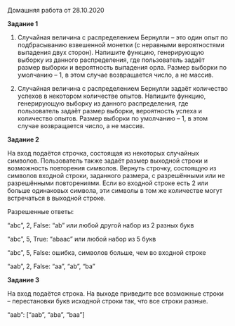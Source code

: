 Домашняя работа от 28.10.2020

**Задание 1** 

1. Случайная величина с распределением Бернулли – это один опыт по подбрасыванию взвешенной монетки (с неравными вероятностями выпадения двух сторон). Напишите функцию, генерирующую выборку из данного распределения, где пользователь задаёт размер выборки и вероятность выпадения орла. Размер выборки по умолчанию – 1, в этом случае возвращается число, а не массив.   

2. Случайная величина с распределением Бернулли задаёт количество успехов в некотором количестве опытов. Напишите функцию, генерирующую выборку из данного распределения, где пользователь задаёт размер выборки, вероятность успеха и количество опытов.  Размер выборки по умолчанию – 1, в этом случае возвращается число, а не массив.

**Задание 2** 

На вход подаётся строчка, состоящая из некоторых случайных символов. Пользователь также задаёт размер выходной строки и возможность повторения символов. Вернуть строчку, состоящую из символов входной строки, заданного размера, с разрешёнными или не разрешёнными повторениями. Если во входной строке есть 2 или больше одинаковых символа, эти символы в том же количестве могут встречаться в выходной строке. 

Разрешенные ответы:

“abc”, 2, False: “ab” или любой другой набор из 2 разных букв 

“abc”, 5, True: “abaac” или любой набор из 5 букв 

“abc”, 5, False: ошибка, символов больше, чем во входной строке 

“aab”, 2, False: “aa”, “ab”, “ba”

**Задание 3** 

На вход подаётся строка. На выходе приведите все возможные строки – перестановки букв исходной строки так, что все строки разные. 

“aab”: [“aab”, “aba”, “baa”] 
